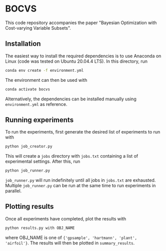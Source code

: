 # BOCVS
This code repository accompanies the paper "Bayesian Optimization with Cost-varying Variable Subsets".

## Installation
The easiest way to install the required dependencies is to use Anaconda
on Linux (code was tested on Ubuntu 20.04.4 LTS). In this directory,
run
```bash
conda env create -f environment.yml
```
The environment can then be used with
```bash
conda activate bocvs
```
Alternatively, the dependencies can be installed manually using 
``environment.yml`` as reference.

## Running experiments
To run the experiments, first generate the desired list of experiments
to run with
```bash
python job_creator.py
```
This will create a ``jobs`` directory with ``jobs.txt`` containing
a list of experimental settings. After this, run
```bash
python job_runner.py
```
``job_runner.py`` will run indefinitely until all jobs in ``jobs.txt``
are exhausted. Multiple ``job_runner.py`` can be run at the same time
to run experiments in parallel.

## Plotting results
Once all experiments have completed, plot the results with
```bash
python results.py with OBJ_NAME
```
where OBJ_NAME is one of ``{'gpsample', 'hartmann', 'plant', 
'airfoil'}``. The results will then be plotted in ``summary_results``.
